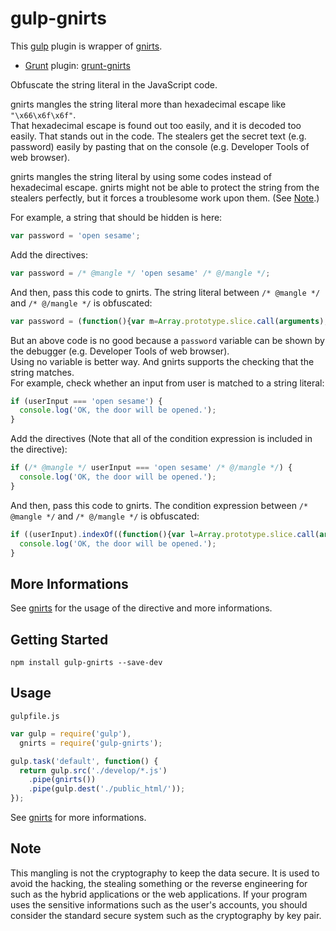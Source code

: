 # gulp-gnirts

This [gulp](http://gulpjs.com/) plugin is wrapper of [gnirts](https://github.com/anseki/gnirts).

* [Grunt](http://gruntjs.com/) plugin: [grunt-gnirts](https://github.com/anseki/grunt-gnirts)

Obfuscate the string literal in the JavaScript code.

gnirts mangles the string literal more than hexadecimal escape like `"\x66\x6f\x6f"`.  
That hexadecimal escape is found out too easily, and it is decoded too easily. That stands out in the code. The stealers get the secret text (e.g. password) easily by pasting that on the console (e.g. Developer Tools of web browser).

gnirts mangles the string literal by using some codes instead of hexadecimal escape. gnirts might not be able to protect the string from the stealers perfectly, but it forces a troublesome work upon them. (See [Note](#note).)

For example, a string that should be hidden is here:

```js
var password = 'open sesame';
```

Add the directives:

```js
var password = /* @mangle */ 'open sesame' /* @/mangle */;
```

And then, pass this code to gnirts. The string literal between `/* @mangle */` and `/* @/mangle */` is obfuscated:

```js
var password = (function(){var m=Array.prototype.slice.call(arguments),i=m.shift();return m.reverse().map(function(j,a){return String.fromCharCode(j-i-55-a)}).join('')})(32,190,200,198)+(23).toString(36).toLowerCase()+(16).toString(36).toLowerCase().split('').map(function(Q){return String.fromCharCode(Q.charCodeAt()+(-71))}).join('')+(1022).toString(36).toLowerCase()+(function(){var m=Array.prototype.slice.call(arguments),Q=m.shift();return m.reverse().map(function(N,c){return String.fromCharCode(N-Q-16-c)}).join('')})(8,135,122,139)+(14).toString(36).toLowerCase();
```

But an above code is no good because a `password` variable can be shown by the debugger (e.g. Developer Tools of web browser).  
Using no variable is better way. And gnirts supports the checking that the string matches.  
For example, check whether an input from user is matched to a string literal:

```js
if (userInput === 'open sesame') {
  console.log('OK, the door will be opened.');
}
```

Add the directives (Note that all of the condition expression is included in the directive):

```js
if (/* @mangle */ userInput === 'open sesame' /* @/mangle */) {
  console.log('OK, the door will be opened.');
}
```

And then, pass this code to gnirts. The condition expression between `/* @mangle */` and `/* @/mangle */` is obfuscated:

```js
if ((userInput).indexOf((function(){var l=Array.prototype.slice.call(arguments),O=l.shift();return l.reverse().map(function(P,g){return String.fromCharCode(P-O-3-g)}).join('')})(1,105),10)===10&&(new RegExp('^[\\s\\S]{9}'+(22).toString(36).toLowerCase())).test(userInput)&&(userInput).indexOf((function(){var J=Array.prototype.slice.call(arguments),z=J.shift();return J.reverse().map(function(H,d){return String.fromCharCode(H-z-47-d)}).join('')})(1,148,165,150,163),5)===5&&(new RegExp('^[\\s\\S]{2}'+(527).toString(36).toLowerCase()+(18).toString(36).toLowerCase().split('').map(function(w){return String.fromCharCode(w.charCodeAt()+(-13))}).join('')+(42840).toString(36).toLowerCase())).test(userInput)&&(userInput).indexOf((function(){var H=Array.prototype.slice.call(arguments),Y=H.shift();return H.reverse().map(function(u,U){return String.fromCharCode(u-Y-12-U)}).join('')})(59,184,182),0)===0) {
  console.log('OK, the door will be opened.');
}
```

## More Informations

See [gnirts](https://github.com/anseki/gnirts) for the usage of the directive and more informations.

## Getting Started

```shell
npm install gulp-gnirts --save-dev
```

## Usage

`gulpfile.js`

```js
var gulp = require('gulp'),
  gnirts = require('gulp-gnirts');

gulp.task('default', function() {
  return gulp.src('./develop/*.js')
    .pipe(gnirts())
    .pipe(gulp.dest('./public_html/'));
});
```

See [gnirts](https://github.com/anseki/gnirts) for more informations.

## Note

This mangling is not the cryptography to keep the data secure. It is used to avoid the hacking, the stealing something or the reverse engineering for such as the hybrid applications or the web applications. If your program uses the sensitive informations such as the user's accounts, you should consider the standard secure system such as the cryptography by key pair.
